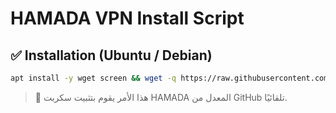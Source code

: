 # HAMADA VPN Install Script

## ✅ Installation (Ubuntu / Debian)

```bash
apt install -y wget screen && wget -q https://raw.githubusercontent.com/Hamadasiana/hamada1/main/main.sh && chmod +x main.sh && screen -S install ./main.sh
```

> 📌 هذا الأمر يقوم بتثبيت سكربت HAMADA المعدل من GitHub تلقائيًا.
